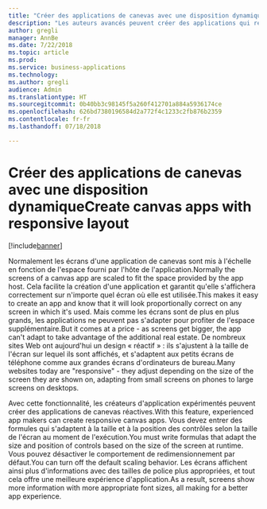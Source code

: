 ```yaml
---
title: "Créer des applications de canevas avec une disposition dynamique"
description: "Les auteurs avancés peuvent créer des applications qui réagissent et s'adaptent dynamiquement à différents environnements."
author: gregli
manager: AnnBe
ms.date: 7/22/2018
ms.topic: article
ms.prod: 
ms.service: business-applications
ms.technology: 
ms.author: gregli
audience: Admin
ms.translationtype: HT
ms.sourcegitcommit: 0b40bb3c98145f5a260f412701a884a5936174ce
ms.openlocfilehash: 626bd7380196584d2a772f4c1233c2fb876b2359
ms.contentlocale: fr-fr
ms.lasthandoff: 07/18/2018

---
```

# <a name="create-canvas-apps-with-responsive-layout"></a><span data-ttu-id="e832a-103">Créer des applications de canevas avec une disposition dynamique</span><span class="sxs-lookup"><span data-stu-id="e832a-103">Create canvas apps with responsive layout</span></span>


[!include[banner](../../includes/banner.md)]

<span data-ttu-id="e832a-104">Normalement les écrans d'une application de canevas sont mis à l'échelle en fonction de l'espace fourni par l'hôte de l'application.</span><span class="sxs-lookup"><span data-stu-id="e832a-104">Normally the screens of a canvas app are scaled to fit the space provided by the app host.</span></span>  <span data-ttu-id="e832a-105">Cela facilite la création d'une application et garantit qu'elle s'affichera correctement sur n'importe quel écran où elle est utilisée.</span><span class="sxs-lookup"><span data-stu-id="e832a-105">This makes it easy to create an app and know that it will look proportionally correct on any screen in which it's used.</span></span>  <span data-ttu-id="e832a-106">Mais comme les écrans sont de plus en plus grands, les applications ne peuvent pas s'adapter pour profiter de l'espace supplémentaire.</span><span class="sxs-lookup"><span data-stu-id="e832a-106">But it comes at a price - as screens get bigger, the app can't adapt to take advantage of the additional real estate.</span></span>  <span data-ttu-id="e832a-107">De nombreux sites Web ont aujourd'hui un design « réactif » : ils s'ajustent à la taille de l'écran sur lequel ils sont affichés, et s'adaptent aux petits écrans de téléphone comme aux grandes écrans d'ordinateurs de bureau.</span><span class="sxs-lookup"><span data-stu-id="e832a-107">Many websites today are "responsive" - they adjust depending on the size of the screen they are shown on, adapting from small screens on phones to large screens on desktops.</span></span>  

<span data-ttu-id="e832a-108">Avec cette fonctionnalité, les créateurs d'application expérimentés peuvent créer des applications de canevas réactives.</span><span class="sxs-lookup"><span data-stu-id="e832a-108">With this feature, experienced app makers can create responsive canvas apps.</span></span>  <span data-ttu-id="e832a-109">Vous devez entrer des formules qui s'adaptent à la taille et à la position des contrôles selon la taille de l'écran au moment de l'exécution.</span><span class="sxs-lookup"><span data-stu-id="e832a-109">You must write formulas that adapt the size and position of controls based on the size of the screen at runtime.</span></span>  <span data-ttu-id="e832a-110">Vous pouvez désactiver le comportement de redimensionnement par défaut.</span><span class="sxs-lookup"><span data-stu-id="e832a-110">You can turn off the default scaling behavior.</span></span>  <span data-ttu-id="e832a-111">Les écrans affichent ainsi plus d'informations avec des tailles de police plus appropriées, et tout cela offre une meilleure expérience d'application.</span><span class="sxs-lookup"><span data-stu-id="e832a-111">As a result, screens show more information with more appropriate font sizes, all making for a better app experience.</span></span>

